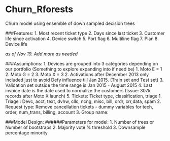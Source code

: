 # Churn_Rforests
Churn model using ensemble of down sampled decision trees

###Features:
	1. Most recent ticket type
	2. Days since last ticket
	3. Customer life since activation
	4. Device switch
	5. Port flag
	6. Multiline flag
	7. Plan
	8. Device life

*as of Nov 19. Add more as needed*	
	

###Assumptions:
	1. Devices are grouped into 3 categories depending on our portfolio 
		(Something to explore expanding into if need be)
		1. Moto E = 1
		2. Moto G = 2
		3. Moto X = 3
	2. Activations after December 2013 only included just to avoid Defy 
		influence till Jan 2015. (Train set and Test set)
	3. Validation set outside the time range is Jan 2015 - August 2015
	4. Last invoice date is the date used to normalize the customers
		(Issue: 307k records after Moto X launch)
	5. Tickets: Ticket type, classification, triage
		1. Triage : Devc, acct, text, dvhw, cllc, ncng, misc, bill, ordr, crr,data, spam
		2. Request type: Remove cancellation tickets - dummy variables for tech, order, num_trans, billing, account
		3. Group name: 
	
	
###Model Design:
######Parameters for model: 
	1. Number of trees or Number of bootstraps
	2. Majority vote % threshold
	3. Downsample percentage minority

